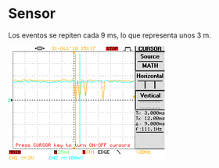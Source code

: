 # Sensor

Los eventos se repiten cada 9 ms, lo que representa unos 3 m.

![captura_osciloscopio](DS0004.BMP)

